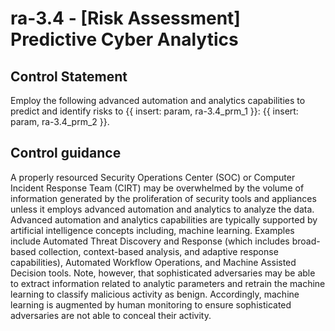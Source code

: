 # ra-3.4 - \[Risk Assessment\] Predictive Cyber Analytics

## Control Statement

Employ the following advanced automation and analytics capabilities to predict and identify risks to {{ insert: param, ra-3.4_prm_1 }}: {{ insert: param, ra-3.4_prm_2 }}.

## Control guidance

A properly resourced Security Operations Center (SOC) or Computer Incident Response Team (CIRT) may be overwhelmed by the volume of information generated by the proliferation of security tools and appliances unless it employs advanced automation and analytics to analyze the data. Advanced automation and analytics capabilities are typically supported by artificial intelligence concepts including, machine learning. Examples include Automated Threat Discovery and Response (which includes broad-based collection, context-based analysis, and adaptive response capabilities), Automated Workflow Operations, and Machine Assisted Decision tools. Note, however, that sophisticated adversaries may be able to extract information related to analytic parameters and retrain the machine learning to classify malicious activity as benign. Accordingly, machine learning is augmented by human monitoring to ensure sophisticated adversaries are not able to conceal their activity.
